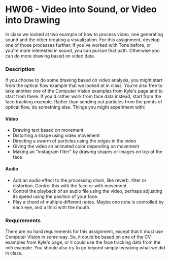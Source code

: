 # HW06 - Video into Sound, or Video into Drawing

In class we looked at two example of how to process video, one generating sound and the other creating a visualization. For this assignment, develop one of those processes further. If you've worked with Tone before, or you're more interested in sound, you can pursue that path. Otherwise you can do more drawing based on video data.

### Description
If you choose to do some drawing based on video analysis, you might start from the optical flow example that we looked at in class. You're also free to take another one of the Computer Vision examples from Kyle's page and to start from there. If you'd rather work from face data instead, start from the face tracking example. Rather than sending out particles from the points of optical flow, do something else. Things you might experiment with:

#### Video
- Drawing text based on movement
- Distorting a shape using video movement
- Directing a swarm of particles using the edges in the video
- Giving the video an animated color depending on movement
- Making an "instagram filter" by drawing shapes or images on top of the face

#### Audio
- Add an audio effect to the processing chain, like reverb, filter or distortion. Control this with the face or with movement.
- Control the playback of an audio file using the video, perhaps adjusting its speed using the position of your face.
- Play a chord of multiple different notes. Maybe one note is controlled by each eye, and a third with the mouth.

### Requirements
There are no hard requirements for this assignment, except that it must use Computer Vision in some way. So, it could be based on one of the CV examples from Kyle's page, or it could use the face tracking data from the ml5 example. You should also try to go beyond simply tweaking what we did in class.
